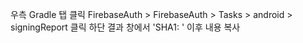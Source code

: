 우측 Gradle 탭 클릭
FirebaseAuth > FirebaseAuth > Tasks > android > signingReport 클릭
하단 결과 창에서 'SHA1: ' 이후 내용 복사
